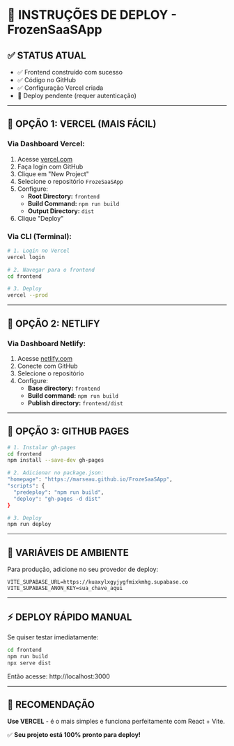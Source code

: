 # 🚀 INSTRUÇÕES DE DEPLOY - FrozenSaaSApp

## ✅ **STATUS ATUAL**
- ✅ Frontend construído com sucesso
- ✅ Código no GitHub
- ✅ Configuração Vercel criada
- 🔄 Deploy pendente (requer autenticação)

---

## 🎯 **OPÇÃO 1: VERCEL (MAIS FÁCIL)**

### **Via Dashboard Vercel:**
1. Acesse [vercel.com](https://vercel.com)
2. Faça login com GitHub
3. Clique em "New Project"
4. Selecione o repositório `FrozeSaaSApp`
5. Configure:
   - **Root Directory:** `frontend`
   - **Build Command:** `npm run build`
   - **Output Directory:** `dist`
6. Clique "Deploy"

### **Via CLI (Terminal):**
```bash
# 1. Login no Vercel
vercel login

# 2. Navegar para o frontend
cd frontend

# 3. Deploy
vercel --prod
```

---

## 🎯 **OPÇÃO 2: NETLIFY**

### **Via Dashboard Netlify:**
1. Acesse [netlify.com](https://netlify.com)
2. Conecte com GitHub
3. Selecione o repositório
4. Configure:
   - **Base directory:** `frontend`
   - **Build command:** `npm run build`
   - **Publish directory:** `frontend/dist`

---

## 🎯 **OPÇÃO 3: GITHUB PAGES**

```bash
# 1. Instalar gh-pages
cd frontend
npm install --save-dev gh-pages

# 2. Adicionar no package.json:
"homepage": "https://marseau.github.io/FrozeSaaSApp",
"scripts": {
  "predeploy": "npm run build",
  "deploy": "gh-pages -d dist"
}

# 3. Deploy
npm run deploy
```

---

## 🔧 **VARIÁVEIS DE AMBIENTE**

Para produção, adicione no seu provedor de deploy:

```env
VITE_SUPABASE_URL=https://kuaxylxgyjygfmixkmhg.supabase.co
VITE_SUPABASE_ANON_KEY=sua_chave_aqui
```

---

## ⚡ **DEPLOY RÁPIDO MANUAL**

Se quiser testar imediatamente:

```bash
cd frontend
npm run build
npx serve dist
```

Então acesse: http://localhost:3000

---

## 🎯 **RECOMENDAÇÃO**

**Use VERCEL** - é o mais simples e funciona perfeitamente com React + Vite.

✅ **Seu projeto está 100% pronto para deploy!**